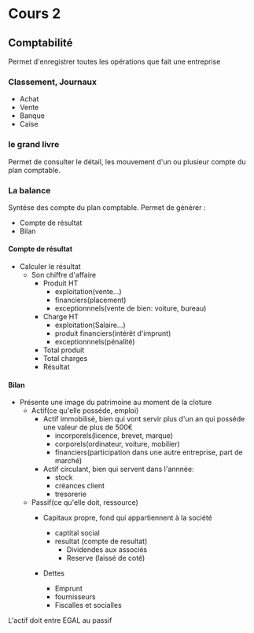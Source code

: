 # Cours 2

## Comptabilité

Permet d'enregistrer toutes les opérations que fait une entreprise

### Classement, Journaux

* Achat
* Vente
* Banque
* Caise

### le grand livre

Permet de consulter le détail, les mouvement d'un ou plusieur compte du plan comptable.

### La balance

Syntése des compte du plan comptable. Permet de générer :

* Compte de résultat
* Bilan

#### Compte de résultat

* Calculer le résultat
    * Son chiffre d'affaire
        * Produit HT
            * exploitation(vente...)
            * financiers(placement)
            * exceptionnnels(vente de bien: voiture, bureau)
        * Charge HT
            * exploitation(Salaire...)
            * produit financiers(intérêt d'imprunt)
            * exceptionnnels(pénalité)
        * Total produit
        * Total charges
        * Résultat
        
#### Bilan

* Présente une image du patrimoine au moment de la cloture
    * Actif(ce qu'elle posséde, emploi)
        * Actif immobilisé, bien qui vont servir plus d'un an qui posséde une valeur de plus de 500€
            * incorporels(licence, brevet, marque)
            * corporels(ordinateur, voiture, mobilier)
            * financiers(participation dans une autre entreprise, part de marché)
        * Actif circulant, bien qui servent dans l'annnée:
            * stock
            * créances client
            * tresorerie
    * Passif(ce qu'elle doit, ressource)
        * Capitaux propre, fond qui appartiennent à la société
            * captital social
            * resultat (compte de resultat)
                * Dividendes aux associés
                * Reserve (laissé de coté)
            
        * Dettes
            * Emprunt
            * fournisseurs
            * Fiscalles et socialles
            
L'actif doit entre EGAL au passif 
